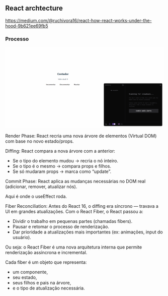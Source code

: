 ## React archtecture

https://medium.com/@ruchivora16/react-how-react-works-under-the-hood-9b621ee69fb5

### Processo

![](./src/assets/react-scam-counter.gif)

Render Phase:
React recria uma nova árvore de elementos (Virtual DOM) com base no novo estado/props.

Diffing:
React compara a nova árvore com a anterior:
- Se o tipo do elemento mudou → recria o nó inteiro.
- Se o tipo é o mesmo → compara props e filhos.
- Se só mudaram props → marca como “update”.

Commit Phase:
React aplica as mudanças necessárias no DOM real (adicionar, remover, atualizar nós).

Aqui é onde o useEffect roda.

Fiber Reconciliation:
Antes do React 16, o diffing era síncrono — travava a UI em grandes atualizações.
Com o React Fiber, o React passou a:

- Dividir o trabalho em pequenas partes (chamadas fibers).
- Pausar e retomar o processo de renderização.
- Dar prioridade a atualizações mais importantes (ex: animações, input do usuário).

Ou seja: o React Fiber é uma nova arquitetura interna que permite renderização assíncrona e incremental.

Cada fiber é um objeto que representa:

- um componente,
- seu estado,
- seus filhos e pais na árvore,
- e o tipo de atualização necessária.